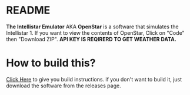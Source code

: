  # README
**The Intellistar Emulator** AKA **OpenStar** is a software that simulates the Intellistar 1.
 If you want to view the contents of OpenStar, Click on "Code" then "Download ZIP".
**API KEY IS REQIRERD TO GET WEATHER DATA.**

# How to build this? 
[Click Here](https://github.com/TigerIS12024IntellistarEmulator/blob/master/BUILD.md) to give you build instructions. if you don't want to build it, just download the software from the releases page.




